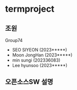 # termproject
## 조원
Group74
 - SEO SIYEON (2023*****)
 - Moon JongHan (2023*****)
 - min sungi (202336083)
 - Lee hyunsoo (2023*****)
## 오픈소스SW 설명
